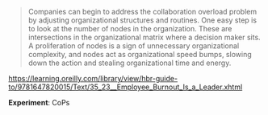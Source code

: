 > Companies can begin to address the collaboration overload problem by adjusting organizational structures and routines. One easy step is to look at the number of nodes in the organization. These are intersections in the organizational matrix where a decision maker sits. A proliferation of nodes is a sign of unnecessary organizational complexity, and nodes act as organizational speed bumps, slowing down the action and stealing organizational time and energy.

https://learning.oreilly.com/library/view/hbr-guide-to/9781647820015/Text/35_23__Employee_Burnout_Is_a_Leader.xhtml


**Experiment**: CoPs